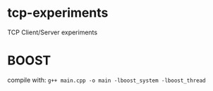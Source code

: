 tcp-experiments
===============

TCP Client/Server experiments

BOOST
=====
compile with:
```g++ main.cpp -o main -lboost_system -lboost_thread```
